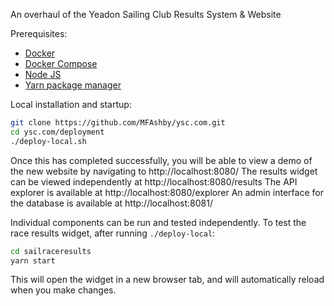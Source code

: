 An overhaul of the Yeadon Sailing Club Results System & Website

Prerequisites:
* [Docker](https://docs.docker.com/install/)
* [Docker Compose](https://docs.docker.com/compose/install/)
* [Node JS](https://nodejs.org/)
* [Yarn package manager](https://yarnpkg.com/en/docs/install)

Local installation and startup:
```bash
git clone https://github.com/MFAshby/ysc.com.git
cd ysc.com/deployment
./deploy-local.sh
```

Once this has completed successfully, you will be able to view a demo of the new website by navigating to http://localhost:8080/
The results widget can be viewed independently at http://localhost:8080/results
The API explorer is available at http://localhost:8080/explorer
An admin interface for the database is available at http://localhost:8081/

Individual components can be run and tested independently. To test the race results widget, after running `./deploy-local`:
```bash
cd sailraceresults
yarn start
```
This will open the widget in a new browser tab, and will automatically reload when you make changes.